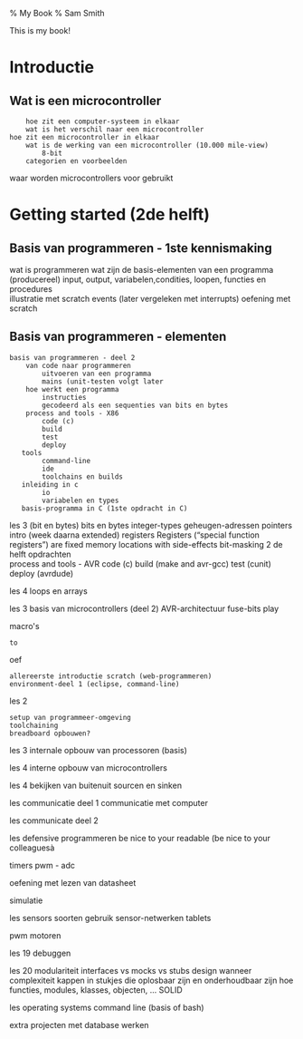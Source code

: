 % My Book
% Sam Smith

This is my book!

# Introductie
## Wat is een microcontroller
        hoe zit een computer-systeem in elkaar 
        wat is het verschil naar een microcontroller
    hoe zit een microcontroller in elkaar
        wat is de werking van een microcontroller (10.000 mile-view)
            8-bit
        categorien en voorbeelden
   waar worden microcontrollers voor gebruikt

# Getting started (2de helft)
## Basis van programmeren - 1ste kennismaking
wat is programmeren
wat zijn de basis-elementen van een programma (producereel)
    input, output, variabelen,condities, loopen, functies en procedures        
    illustratie met scratch 
    events (later vergeleken met interrupts)
oefening met scratch

## Basis van programmeren - elementen
    basis van programmeren - deel 2
        van code naar programmeren        
            uitvoeren van een programma    
            mains (unit-testen volgt later
        hoe werkt een programma
            instructies
            gecodeerd als een sequenties van bits en bytes        
        process and tools - X86
            code (c)
            build 
            test 
            deploy     
       tools
            command-line            
            ide 
            toolchains en builds
       inleiding in c
            io
            variabelen en types            
       basis-programma in C (1ste opdracht in C)

les 3 (bit en bytes)
    bits en bytes
        integer-types
        geheugen-adressen
        pointers intro (week daarna extended)
        registers
          Registers (“special function registers”) are fixed memory
          locations with side-effects
        bit-masking
    2 de helft opdrachten   
    process and tools - AVR
        code (c)
        build (make and avr-gcc)
        test (cunit)
        deploy (avrdude) 
     

les 4
    loops en arrays
        


les 3
    basis van microcontrollers (deel 2)
        AVR-architectuur
        fuse-bits
  play

macro's
            
    to


  oef
    
    allereerste introductie scratch (web-programmeren)
    environment-deel 1 (eclipse, command-line)



les 2
    
    setup van programmeer-omgeving
    toolchaining
    breadboard opbouwen?

les 3
    internale opbouw van processoren (basis)
    
les 4
    interne opbouw van microcontrollers
   
  
les 4
    bekijken van buitenuit
        sourcen en sinken
    
les
  communicatie deel 1
    communicatie met computer


les
  communicate deel 2

les
  defensive programmeren
    be nice to your 
    readable (be nice to your colleaguesà

timers
pwm - adc

oefening met lezen van datasheet

simulatie

les
    sensors
        soorten
        gebruik
        sensor-netwerken
    tablets

pwm
motoren

les 19
    debuggen

les 20
    modulariteit
        interfaces vs mocks vs stubs
    design
        wanneer complexiteit
        kappen in stukjes die oplosbaar zijn en onderhoudbaar zijn
        hoe functies, modules, klasses, objecten, ...
        SOLID

les
  operating systems
  command line (basis of bash)  

extra projecten
    met database werken
